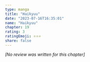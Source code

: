```yaml
---
type: manga
title: "Haikyuu"
date: "2023-07-16T16:35:01"
name: "Haikyuu"
chapter: 19
rating: 3
ratingEmoji: ⭐️⭐️⭐️
share: false
---
```


_[No review was written for this chapter]_

